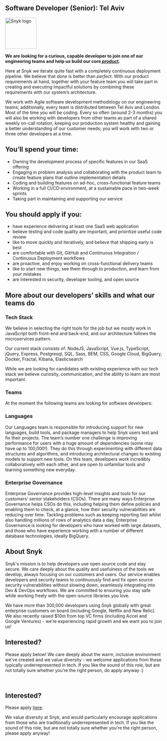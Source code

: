Software Developer (Senior): Tel Aviv
---

<img src="https://res.cloudinary.com/snyk/image/upload/v1537345894/press-kit/brand/logo-black.png" width="100" alt="Snyk logo" />

<p><strong>We are looking for a curious, capable developer to join one of our engineering teams and help us build our core<a href="https://snyk.io/test"> product</a>.</strong></p>
<p><span style="font-weight: 400;">Here at Snyk we iterate quite fast with a completely continuous deployment pipeline. We believe that </span><em><span style="font-weight: 400;">done</span></em><span style="font-weight: 400;"> is better than </span><em><span style="font-weight: 400;">perfect</span></em><span style="font-weight: 400;">. With our product requirements at hand, together with your feature team you will take part in creating and executing impactful solutions by combining these requirements with our system’s architecture. </span></p>
<p><span style="font-weight: 400;">We work with Agile software development methodology on our engineering teams; additionally, every team is distributed between Tel Aviv and London. Most of the time you will be coding. Every so often (around 2-3 months) you will also be working with developers from other teams as part of a shared weekly on-call rotation, keeping our production system healthy and gaining a better understanding of our customer needs; you will work with two or three other developers at a time. </span></p>
<h2><strong>You’ll spend your time:</strong></h2>
<ul>
<li style="font-weight: 400;"><span style="font-weight: 400;">Owning the development process of specific features in our SaaS offering</span></li>
<li style="font-weight: 400;"><span style="font-weight: 400;">Engaging in problem analysis and </span><span style="font-weight: 400;">collaborating with the product team to create </span><span style="font-weight: 400;">feature plans that outline implementation details</span></li>
<li style="font-weight: 400;"><span style="font-weight: 400;">Coding and building features on ad-hoc, cross-functional feature teams </span></li>
<li style="font-weight: 400;"><span style="font-weight: 400;">Working in a full CI/CD environment, at a sustainable pace in two-week sprints </span></li>
<li style="font-weight: 400;"><span style="font-weight: 400;">Taking part in maintaining and supporting our service</span></li>
</ul>
<h2><strong>You should apply if you:</strong></h2>
<ul>
<li style="font-weight: 400;"><span style="font-weight: 400;">have experience delivering at least one SaaS web application</span></li>
<li style="font-weight: 400;"><span style="font-weight: 400;">believe testing and code quality are important, and prioritize useful code review</span></li>
<li style="font-weight: 400;"><span style="font-weight: 400;">like to move quickly and iteratively, and believe that shipping early is best</span></li>
<li style="font-weight: 400;"><span style="font-weight: 400;">are comfortable with Git, GitHub and Continuous Integration / Continuous Deployment workflows</span></li>
<li style="font-weight: 400;"><span style="font-weight: 400;">are proactive, and enjoy working on cross-functional delivery teams</span></li>
<li style="font-weight: 400;"><span style="font-weight: 400;">like to start new things, see them through to production, and learn from your mistakes</span></li>
<li style="font-weight: 400;"><span style="font-weight: 400;">are interested in security, developer tooling, and open source</span></li>
</ul>
<h2><strong>More about our developers’ skills and what our teams do</strong></h2>
<h3><span style="font-weight: 400;"><strong>Tech Stack</strong> </span></h3>
<p><span style="font-weight: 400;">We believe in selecting the right tools for the job but we mostly work in JavaScript both front-end and back-end, and our architecture follows the microservices pattern. </span></p>
<p><span style="font-weight: 400;">Our current stack consists of: </span><span style="font-weight: 400;">NodeJS, JavaScript, Vue.js, TypeScript, jQuery, Express, Postgresql, SQL, Sass, BEM, CSS, Google Cloud, BigQuery, Docker, Fractal, Kibana, Elasticsearch</span></p>
<p><span style="font-weight: 400;">While we are looking for candidates with existing experience with our tech stack we believe curiosity, </span><span style="font-weight: 400;">communication, and the ability to learn are most important.</span></p>
<h3><strong>Teams</strong></h3>
<p><span style="font-weight: 400;">At the moment the following teams are looking for software developers:</span></p>
<h3><strong>Languages</strong></h3>
<p><span style="font-weight: 400;">Our Languages team is responsible for introducing support for new languages, build tools, and package managers to help Snyk users test and fix their projects. The team’s number one challenge is improving performance for users with a huge amount of dependencies (some may have up to 100,000!). They do this through experimenting with different data structures and algorithms, and introducing architectural changes to existing models to support new tools. On this team, developers work incredibly collaboratively with each other, and are open to unfamiliar tools and learning something new everyday.</span></p>
<h3><strong>Enterprise Governance </strong></h3>
<p><span style="font-weight: 400;">Enterprise Governance provides high-level insights and tools for our customers’ senior stakeholders (CSOs). There are many ways Enterprise Governance helps CSOs do this, including helping them define policies and enabling them to check, at a glance, how their security vulnerabilities are reducing over time. Tackling problems such as keeping reporting fast whilst also handling millions of rows of analytics data a day, Enterprise Governance is looking for developers who have worked with large datasets, and those who have experience working with a number of different database technologies, ideally BigQuery.</span></p>
<h2><strong>About Snyk</strong></h2>
<p><span style="font-weight: 400;">Snyk's mission is to help developers use open source code and stay secure. We care deeply about the quality and usefulness of the tools we develop, always focusing on our customers and users. Our service enables developers and security teams to continuously find and fix open source security vulnerabilities without slowing down, seamlessly integrating into Dev &amp; DevOps workflows. We are committed to ensuring you stay safe while working freely with the open-source libraries you love. </span></p>
<p><span style="font-weight: 400;">We have more than 300,000 developers using Snyk globally with great enterprise customers on board (including Google, Netflix and New Relic). We also recently raised $10m from top VC firms (including Accel and Google Ventures) - we’re experiencing rapid growth and we want you to join us!</span></p>
<h2><strong>Interested?</strong></h2>
<p><span style="font-weight: 400;">Please apply below! We care deeply about the warm, inclusive environment we’ve created and we value diversity - we welcome applications from those typically underrepresented in tech. If you like the sound of this role, but are not totally sure whether you’re the right person, do apply anyway :)</span></p>
<p> </p>

Interested?
---

Please apply [here](https://boards.greenhouse.io/snyk/jobs/4024396002#app).

We value diversity at Snyk, and would particularly encourage applications from those who are traditionally underrepresented in tech.
If you like the sound of this role, but are not totally sure whether you’re the right person, please apply anyway!
